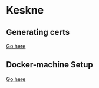 # Keskne

## Generating certs

[Go here](https://certbot.eff.org/lets-encrypt/ubuntubionic-nginx)

## Docker-machine Setup

[Go here](https://www.digitalocean.com/community/tutorials/how-to-provision-and-manage-remote-docker-hosts-with-docker-machine-on-ubuntu-16-04#step-3-%E2%80%94-provisioning-a-dockerized-host-using-docker-machine)
